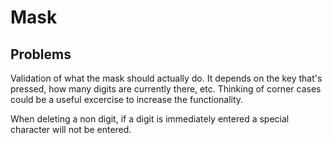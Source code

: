 # Mask

## Problems

Validation of what the mask should actually do. It depends on the key that's pressed, how many digits are currently there, etc. Thinking of corner cases could be a useful excercise to increase the functionality.

When deleting a non digit, if a digit is immediately entered a special character will not be entered. 